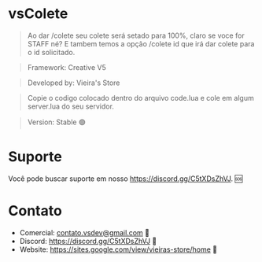 # vsColete

> Ao dar /colete seu colete será setado para 100%, claro se voce for STAFF né? E tambem temos a opção /colete id que irá dar colete para o id solicitado.

> Framework: Creative V5

> Developed by: Vieira's Store

> Copie o codigo colocado dentro do arquivo code.lua e cole em algum server.lua do seu servidor.

> Version: Stable 🟢

# Suporte
Você pode buscar suporte em nosso https://discord.gg/C5tXDsZhVJ. 🆘

# Contato
- Comercial: contato.vsdev@gmail.com 🧾
- Discord: https://discord.gg/C5tXDsZhVJ 🧾
- Website: https://sites.google.com/view/vieiras-store/home 🧾
